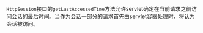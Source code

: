 `HttpSession`接口的`getLastAccessedTime`方法允许servlet确定在当前请求之前访问会话的最后时间。当作为会话一部分的请求首先由servlet容器处理时，将认为会话被访问。